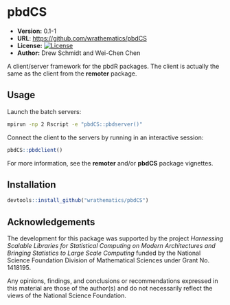 # pbdCS 

* **Version:** 0.1-1
* **URL**: https://github.com/wrathematics/pbdCS
* **License:** [![License](http://img.shields.io/badge/license-BSD%202--Clause-orange.svg?style=flat)](http://opensource.org/licenses/BSD-2-Clause)
* **Author:** Drew Schmidt and Wei-Chen Chen

A client/server framework for the pbdR packages. The client is actually the same as the client from the **remoter** package.


## Usage

Launch the batch servers:

```bash
mpirun -np 2 Rscript -e "pbdCS::pbdserver()"
```

Connect the client to the servers by running in an interactive session:

```r
pbdCS::pbdclient()
```

For more information, see the **remoter** and/or **pbdCS** package vignettes.



## Installation

```r
devtools::install_github("wrathematics/pbdCS")
```



## Acknowledgements

The development for this package was supported by the project *Harnessing Scalable Libraries for Statistical Computing on Modern Architectures and Bringing Statistics to Large Scale Computing* funded by the National Science Foundation Division of Mathematical Sciences under Grant No. 1418195.

Any opinions, findings, and conclusions or recommendations expressed in this material are those of the author(s) and do not necessarily reflect the views of the National Science Foundation.
